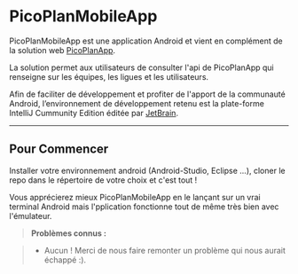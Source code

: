 PicoPlanMobileApp
===================


PicoPlanMobileApp est une application Android et vient en complément de la solution web <a href="https://github.com/PicoPlan/PicoPlanApp">PicoPlanApp</a>.

La solution permet aux utilisateurs de consulter l'api de PicoPlanApp qui renseigne sur les équipes, les ligues et les utilisateurs.

Afin de faciliter de développement et profiter de l'apport de la communauté Android, l’environnement de développement retenu est la plate-forme IntelliJ Cummunity Edition éditée par <a href="https://www.jetbrains.com/">JetBrain</a>.

----------


Pour Commencer
-------------

Installer votre environnement android (Android-Studio, Eclipse ...), cloner le repo dans le répertoire de votre choix et c'est tout !

Vous apprécierez mieux PicoPlanMobileApp en le lançant sur un vrai terminal Android mais l'pplication fonctionne tout de même très bien avec l'émulateur.

> **Problèmes connus :**

> - Aucun ! Merci de nous faire remonter un problème qui nous aurait échappé :).

